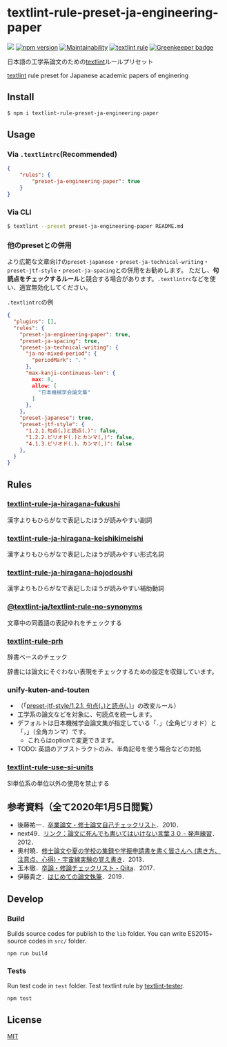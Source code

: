 # textlint-rule-preset-ja-engineering-paper
[![](https://github.com/kn1cht/textlint-rule-preset-ja-engineering-paper/workflows/CI/badge.svg)](https://github.com/kn1cht/textlint-rule-preset-ja-engineering-paper/actions?query=workflow%3ACI) [![npm version](https://badge.fury.io/js/textlint-rule-preset-ja-engineering-paper.svg)](https://badge.fury.io/js/textlint-rule-preset-ja-engineering-paper) [![Maintainability](https://api.codeclimate.com/v1/badges/118fd80dbb55df8536e0/maintainability)](https://codeclimate.com/github/kn1cht/textlint-rule-preset-ja-engineering-paper/maintainability) [![textlint rule](https://img.shields.io/badge/textlint-fixable-green.svg?style=social)](https://textlint.github.io/) [![Greenkeeper badge](https://badges.greenkeeper.io/kn1cht/textlint-rule-preset-ja-engineering-paper.svg)](https://greenkeeper.io/)

日本語の工学系論文のための[textlint](https://textlint.github.io/)ルールプリセット

[textlint](https://textlint.github.io/) rule preset for Japanese academic papers of enginering

## Install
```bash
$ npm i textlint-rule-preset-ja-engineering-paper
```

## Usage

### Via `.textlintrc`(Recommended)

```json
{
    "rules": {
        "preset-ja-engineering-paper": true
    }
}
```

### Via CLI

```bash
$ textlint --preset preset-ja-engineering-paper README.md
```

### 他のpresetとの併用
より広範な文章向けの`preset-japanese`・`preset-ja-technical-writing`・`preset-jtf-style`・`preset-ja-spacing`との併用をお勧めします。
ただし、**句読点をチェックするルール**と競合する場合があります。`.textlintrc`などを使い、適宜無効化してください。

`.textlintrc`の例
```json
{
  "plugins": [],
  "rules": {
    "preset-ja-engineering-paper": true,
    "preset-ja-spacing": true,
    "preset-ja-technical-writing": {
      "ja-no-mixed-period": {
        "periodMark": "．"
      },
      "max-kanji-continuous-len": {
        max: 8,
        allow: [
          "日本機械学会論文集"
        ]
      },
    },
    "preset-japanese": true,
    "preset-jtf-style": {
      "1.2.1.句点(。)と読点(、)": false,
      "1.2.2.ピリオド(.)とカンマ(,)": false,
      "4.1.3.ピリオド(.)、カンマ(,)": false
    },
  }
}
```

## Rules

### [textlint-rule-ja-hiragana-fukushi](https://github.com/lostandfound/textlint-rule-ja-hiragana-fukushi)
漢字よりもひらがなで表記したほうが読みやすい副詞

### [textlint-rule-ja-hiragana-keishikimeishi](https://github.com/lostandfound/textlint-rule-ja-hiragana-keishikimeishi)
漢字よりもひらがなで表記したほうが読みやすい形式名詞

### [textlint-rule-ja-hiragana-hojodoushi](https://github.com/lostandfound/textlint-rule-ja-hiragana-hojodoushi)
漢字よりもひらがなで表記したほうが読みやすい補助動詞

### [@textlint-ja/textlint-rule-no-synonyms](https://github.com/textlint-ja/textlint-rule-no-synonyms)
文章中の同義語の表記ゆれをチェックする

### [textlint-rule-prh](https://github.com/textlint-rule/textlint-rule-prh)
辞書ベースのチェック

辞書には論文にそぐわない表現をチェックするための設定を収録しています。

### unify-kuten-and-touten
- （「[preset-jtf-style/1.2.1. 句点(。)と読点(、)](https://github.com/textlint-ja/textlint-rule-preset-JTF-style/blob/master/src/1.2.1.js)」の改変ルール）
- 工学系の論文などを対象に、句読点を統一します。
- デフォルトは日本機械学会論文集が指定している「．」（全角ピリオド）と「，」（全角カンマ）です。
    - これらはoptionで変更できます。
- TODO: 英語のアブストラクトのみ、半角記号を使う場合などの対処

### [textlint-rule-use-si-units](https://github.com/kn1cht/textlint-rule-use-si-units)
SI単位系の単位以外の使用を禁止する

## 参考資料（全て2020年1月5日閲覧）
- 後藤祐一．[卒業論文・修士論文自己チェックリスト](http://www.aise.ics.saitama-u.ac.jp/~gotoh/Download/CheckListForTheses-ja.pdf)．2010．
- next49．[リンク：論文に死んでも書いてはいけない言葉３０ - 発声練習](https://next49.hatenadiary.jp/entry/20120103/p2)．2012．
- 奥村曉．[修士論文や夏の学校の集録や学振申請書を書く皆さんへ (書き方、注意点、心得) - 宇宙線実験の覚え書き](http://oxon.hatenablog.com/entry/20130615/1371228320)．2013．
- 玉木徹．[卒論・修論チェックリスト - Qiita](https://qiita.com/tttamaki/items/f553e4cb9f4f08cc8872)．2017．
- 伊藤貴之．[はじめての論文執筆](http://itolab.is.ocha.ac.jp/~itot/message/ItolabWriting2018.pdf)．2019．


## Develop

### Build

Builds source codes for publish to the `lib` folder.
You can write ES2015+ source codes in `src/` folder.

    npm run build

### Tests

Run test code in `test` folder.
Test textlint rule by [textlint-tester](https://github.com/textlint/textlint-tester "textlint-tester").

    npm test

## License

[MIT](LICENSE)

